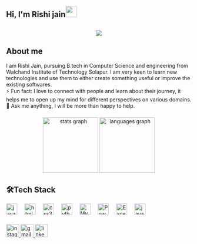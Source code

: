 <h2 align="left">Hi, I'm Rishi jain<img src="https://user-images.githubusercontent.com/39955420/147578264-bae0526c-028a-49d2-8af8-d08bb4edbd2a.gif" height="30" width="30"></h2>


<div><h2 align="center"><img src="https://user-images.githubusercontent.com/39955420/147578199-56632b69-b3e8-4d9f-97e2-f046a1c2cba0.gif"></h2>
</div>

<h2>About me</h2>

I am Rishi Jain, pursuing B.tech in Computer Science and engineering from Walchand Institute of Technology Solapur. I am very keen to learn new technologies and use them to either create something useful or improve the existing softwares.   
⚡ Fun fact: I love to connect with people and learn about their journey, it helps me to open up my mind for different perspectives on various domains.   
💬 Ask me anything, I will be more than happy to help.

###

<div align="center">
  <img src="https://github-readme-stats.vercel.app/api?username=Rishi-96&hide_title=false&hide_rank=false&show_icons=true&include_all_commits=true&count_private=true&disable_animations=false&theme=dracula&locale=en&hide_border=false" height="150" alt="stats graph"  />
  <img src="https://github-readme-stats.vercel.app/api/top-langs?username=Rishi-96&locale=en&hide_title=false&layout=compact&card_width=320&langs_count=5&theme=dracula&hide_border=false" height="150" alt="languages graph"  />
</div>


###
<h2 align="left">🛠Tech Stack</h2>

<div align="left">
  <img src="https://cdn.jsdelivr.net/gh/devicons/devicon/icons/javascript/javascript-original.svg" height="30" alt="javascript logo"  />
  <img width="12" />
  <img src="https://cdn.jsdelivr.net/gh/devicons/devicon/icons/html5/html5-original.svg" height="30" alt="html5 logo"  />
  <img width="12" />
  <img src="https://cdn.jsdelivr.net/gh/devicons/devicon/icons/css3/css3-original.svg" height="30" alt="css3 logo"  />
  <img width="12" />
  <img src="https://cdn.jsdelivr.net/gh/devicons/devicon/icons/python/python-original.svg" height="30" alt="python logo"  />
  <img width="12" />
  <img src="https://imgs.search.brave.com/RAvPAR0s7hJmvMuXvnSHlELWTPgQDpKqvEEHW3o5WEw/rs:fit:860:0:0:0/g:ce/aHR0cHM6Ly9hc3Nl/dHMuc3RpY2twbmcu/Y29tL2ltYWdlcy82/MmRlYmM0ZmZmM2M2/ZTRiOGI1ZGU4ZDMu/cG5n" height="30" alt="Mysql logo"  />
  <img width="12" />
  <img src="https://upload.wikimedia.org/wikipedia/commons/thumb/c/cf/New_Power_BI_Logo.svg/900px-New_Power_BI_Logo.svg.png?20210102182532"   height="30" alt="PowerBI logo" />
  <img width="12" />
  <img src="https://imgs.search.brave.com/4HUDi-VTmEYFZUCDTa6Ci9OBIvVkcmm5xF8_99XXZuk/rs:fit:860:0:0:0/g:ce/aHR0cHM6Ly9sb2dv/ZG93bmxvYWQub3Jn/L3dwLWNvbnRlbnQv/dXBsb2Fkcy8yMDIw/LzA0L2V4Y2VsLWxv/Z28ucG5n"   height="30" alt="Excel logo" />
  <img width="12" />
  <img src="https://raw.githubusercontent.com/PapirusDevelopmentTeam/papirus-icon-theme/11807fc81373843c5f928343122391bedd59e4af/Papirus/64x64/apps/java.svg" height="30" alt="java logo"  />
  <img width="12" />
  
</div>

###

<div align="left">
  <a href="https://www.instagram.com/__rishi.jain__/" target="_blank">
    <img src="https://img.shields.io/static/v1?message=Instagram&logo=instagram&label=&color=E4405F&logoColor=white&labelColor=&style=for-the-badge" height="35" alt="instagram logo"  />
  </a>

  <a href="mailto:rishij6388@gmail.com" target="_blank">
    <img src="https://img.shields.io/static/v1?message=Gmail&logo=gmail&label=&color=D14836&logoColor=white&labelColor=&style=for-the-badge" height="35" alt="gmail logo"  />
  </a>
  <a href="https://www.linkedin.com/in/rishi-jain-b9b6b4259/" target="_blank">
    <img src="https://img.shields.io/static/v1?message=LinkedIn&logo=linkedin&label=&color=0077B5&logoColor=white&labelColor=&style=for-the-badge" height="35" alt="linkedin logo"  />
  </a>
</div>

###

<br clear="both">

###
